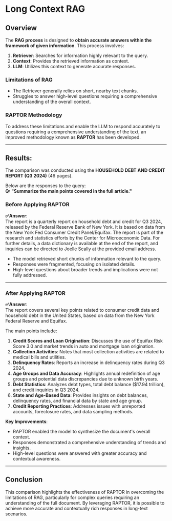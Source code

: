 # Long Context RAG

## Overview

The **RAG process** is designed to **obtain accurate answers within the framework of given information**. This process involves:

1. **Retriever**: Searches for information highly relevant to the query.
2. **Context**: Provides the retrieved information as context.
3. **LLM**: Utilizes this context to generate accurate responses.

### Limitations of RAG
- The Retriever generally relies on short, nearby text chunks.
- Struggles to answer high-level questions requiring a comprehensive understanding of the overall context.

### RAPTOR Methodology
To address these limitations and enable the LLM to respond accurately to questions requiring a comprehensive understanding of the text, an improved methodology known as **RAPTOR** has been developed.

---

## Results:

The comparison was conducted using the **HOUSEHOLD DEBT AND CREDIT REPORT (Q3 2024)** (46 pages). 

Below are the responses to the query:  
**Q: "Summarize the main points covered in the full article."**

### Before Applying RAPTOR

**✅Answer**:  
The report is a quarterly report on household debt and credit for Q3 2024, released by the Federal Reserve Bank of New York. It is based on data from the New York Fed Consumer Credit Panel/Equifax. The report is part of the research and statistics efforts by the Center for Microeconomic Data. For further details, a data dictionary is available at the end of the report, and inquiries can be directed to Joelle Scally at the provided email address.

- The model retrieved short chunks of information relevant to the query.
- Responses were fragmented, focusing on isolated details.
- High-level questions about broader trends and implications were not fully addressed.

---

### After Applying RAPTOR

**✅Answer**:  
The report covers several key points related to consumer credit data and household debt in the United States, based on data from the New York Federal Reserve and Equifax. 

The main points include:

1. **Credit Scores and Loan Origination**: Discusses the use of Equifax Risk Score 3.0 and market trends in auto and mortgage loan origination.
2. **Collection Activities**: Notes that most collection activities are related to medical bills and utilities.
3. **Delinquency Rates**: Reports an increase in delinquency rates during Q3 2024.
4. **Age Groups and Data Accuracy**: Highlights annual redefinition of age groups and potential data discrepancies due to unknown birth years.
5. **Debt Statistics**: Analyzes debt types, total debt balance ($17.94 trillion), and credit inquiries in Q3 2024.
6. **State and Age-Based Data**: Provides insights on debt balances, delinquency rates, and financial data by state and age group.
7. **Credit Reporting Practices**: Addresses issues with unreported accounts, foreclosure rates, and data sampling methods.

**Key Improvements**:  
- RAPTOR enabled the model to synthesize the document's overall context.  
- Responses demonstrated a comprehensive understanding of trends and insights.  
- High-level questions were answered with greater accuracy and contextual awareness.

---

## Conclusion

This comparison highlights the effectiveness of RAPTOR in overcoming the limitations of RAG, particularly for complex queries requiring an understanding of the full document. By leveraging RAPTOR, it is possible to achieve more accurate and contextually rich responses in long-text scenarios.

